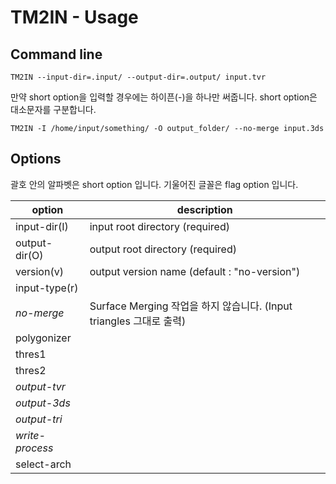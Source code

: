 # TM2IN - Usage

## Command line

```commandline
TM2IN --input-dir=.input/ --output-dir=.output/ input.tvr
```

만약 short option을 입력할 경우에는 하이픈(-)을 하나만 써줍니다. short option은 대소문자를 구분합니다.

```commandline
TM2IN -I /home/input/something/ -O output_folder/ --no-merge input.3ds 
```
## Options

괄호 안의 알파벳은 short option 입니다.
기울어진 글꼴은 flag option 입니다.

| option | description |
|----------|-------------------------|
| input-dir(I) | input root directory (required) |
| output-dir(O) | output root directory (required) |
| version(v) | output version name (default : "no-version") |
| input-type(r) | |
| *no-merge* | Surface Merging 작업을 하지 않습니다. (Input triangles 그대로 출력) |
| polygonizer | |
| thres1 | |
| thres2 | |
| *output-tvr* | |
| *output-3ds* | |
| *output-tri* | |
| *write-process* | |
| select-arch | |
